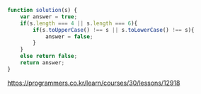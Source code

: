 ```javascript
function solution(s) {
    var answer = true;
    if(s.length === 4 || s.length === 6){
        if(s.toUpperCase() !== s || s.toLowerCase() !== s){ 
            answer = false; 
        }
    }
    else return false;
    return answer;
}
```
https://programmers.co.kr/learn/courses/30/lessons/12918
